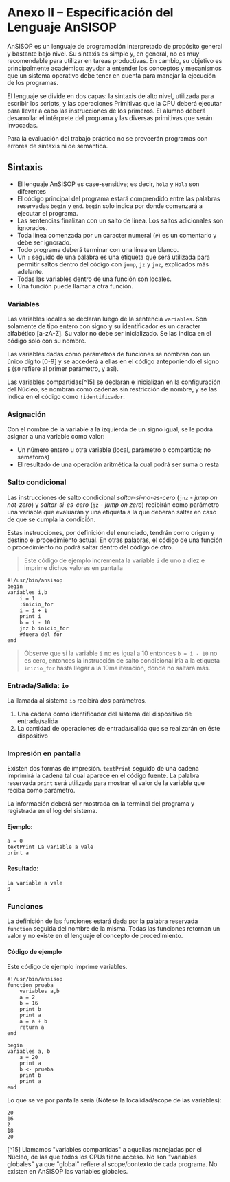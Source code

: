 # Anexo II – Especificación del Lenguaje AnSISOP

AnSISOP es un lenguaje de programación interpretado de propósito general y bastante bajo nivel. Su sintaxis es simple y, en general, no es muy recomendable para utilizar en tareas productivas. En cambio, su objetivo es principalmente académico: ayudar a entender los conceptos y mecanismos que un sistema operativo debe tener en cuenta para manejar la ejecución de los programas.

El lenguaje se divide en dos capas: la sintaxis de alto nivel, utilizada para escribir los scripts, y las operaciones Primitivas que la CPU deberá ejecutar para llevar a cabo las instrucciones de los primeros. El alumno deberá desarrollar el intérprete del programa y las diversas primitivas que serán invocadas.

Para la evaluación del trabajo práctico no se proveerán programas con errores de sintaxis ni de semántica.

## Sintaxis

* El lenguaje AnSISOP es case-sensitive; es decir, `hola` y `Hola` son diferentes
* El código principal del programa estará comprendido entre las palabras reservadas `begin` y `end`. `begin` solo indica por donde comenzará a ejecutar el programa.
* Las sentencias finalizan con un salto de línea. Los saltos adicionales son ignorados.
* Toda línea comenzada por un caracter numeral (`#`) es un comentario y debe ser ignorado.
* Todo programa deberá terminar con una línea en blanco.
* Un `:` seguido de una palabra es una etiqueta que será utilizada para permitir saltos dentro del código con `jump`, `jz` y `jnz`, explicados más adelante.
* Todas las variables dentro de una función son locales.
* Una función puede llamar a otra función.

### Variables

Las variables locales se declaran luego de la sentencia `variables`. Son solamente de tipo entero con signo y su identificador es un caracter alfabético [a-zA-Z]. Su valor no debe ser inicializado. Se las indica en el código solo con su nombre.

Las variables dadas como parámetros de funciones se nombran con un único dígito [0-9] y se accederá a ellas en el código anteponiendo el signo `$` (`$0` refiere al primer parámetro, y así).

Las variables compartidas[^15] se declaran e inicializan en la configuración del Núcleo, se nombran como cadenas sin restricción de nombre, y se las indica en el código como `!identificador`.

### Asignación

Con el nombre de la variable a la izquierda de un signo igual, se le podrá asignar a una variable como valor:
* Un número entero u otra variable (local, parámetro o compartida; no semaforos)
* El resultado de una operación aritmética la cual podrá ser suma o resta

### Salto condicional

Las instrucciones de salto condicional *saltar-si-no-es-cero* (`jnz` - _jump on not-zero_) y *saltar-si-es-cero* (`jz` - _jump on zero_) recibirán como parámetro una variable que evaluarán y una etiqueta a la que deberán saltar en caso de que se cumpla la condición.

Estas instrucciones, por definición del enunciado, tendrán como origen y destino el procedimiento actual. En otras palabras, el código de una función o procedimiento no podrá saltar dentro del código de otro.

> Este código de ejemplo incrementa la variable `i` de uno a diez e imprime dichos valores en pantalla
```
#!/usr/bin/ansisop
begin
variables i,b
	i = 1
	:inicio_for
	i = i + 1
	print i
	b = i - 10
	jnz b inicio_for
	#fuera del for
end
```
> Observe que si la variable `i` no es igual a 10 entonces `b = i - 10` no es cero, entonces la instrucción de salto condicional iría a la etiqueta `inicio_for` hasta llegar a la 10ma iteración, donde no saltará más.

### Entrada/Salida: `io`

La llamada al sistema `io` recibirá _dos_ parámetros.
1. Una cadena como identificador del sistema del dispositivo de entrada/salida
1. La cantidad de operaciones de entrada/salida que se realizarán en éste dispositivo

### Impresión en pantalla

Existen dos formas de impresión. `textPrint` seguido de una cadena imprimirá la cadena tal cual aparece en el código fuente. La palabra reservada `print` será utilizada para mostrar el valor de la variable que reciba como parámetro.

La información deberá ser mostrada en la terminal del programa y registrada en el log del sistema.

#### Ejemplo:
```
a = 0
textPrint La variable a vale
print a
```

#### Resultado:
```
La variable a vale
0
```

### Funciones

La definición de las funciones estará dada por la palabra reservada `function` seguida del nombre de la misma. Todas las funciones retornan un valor y no existe en el lenguaje el concepto de procedimiento.

#### Código de ejemplo

Este código de ejemplo imprime variables.

```
#!/usr/bin/ansisop
function prueba
	variables a,b
	a = 2
	b = 16
	print b
	print a
	a = a + b
	return a
end

begin
variables a, b
	a = 20
	print a
	b <- prueba
	print b
	print a
end
```

Lo que se ve por pantalla sería (Nótese la localidad/scope de las variables):

```
20
16
2
18
20
```

[^15] Llamamos "variables compartidas" a aquellas manejadas por el Núcleo, de las que todos los CPUs tiene acceso. No son "variables globales" ya que "global" refiere al scope/contexto de cada programa. No existen en AnSISOP las variables globales.
